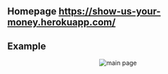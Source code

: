 ## Homepage https://show-us-your-money.herokuapp.com/

## Example

<p align="center">
  <img alt="main page" src="https://user-images.githubusercontent.com/29301041/63394666-d006b000-c414-11e9-80f7-8cb889f5e1fb.gif">
</p>

